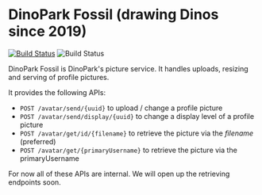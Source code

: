 
# DinoPark Fossil (drawing Dinos since 2019)
[![Build Status](https://travis-ci.org/mozilla-iam/dino-park-fossil.svg?branch=master)](https://travis-ci.org/mozilla-iam/dino-park-fossil)
![Build Status](https://codebuild.us-west-2.amazonaws.com/badges?uuid=eyJlbmNyeXB0ZWREYXRhIjoiYm5WZU0yTkR5TEMvSTVudXNpbkhCQ21FNlR5VitCRDk3d2U2d0JwU0MwcG5zQWVxUUNOZk1yMEZ4V1M5MWliTE5VdC9RdWNsb1Q4OWIwSUljaDdraUU0PSIsIml2UGFyYW1ldGVyU3BlYyI6InpENHlxdEJPRnpSVTJTM0EiLCJtYXRlcmlhbFNldFNlcmlhbCI6MX0%3D&branch=master)

DinoPark Fossil is DinoPark's picture service. It handles uploads, resizing and serving of profile pictures.

It provides the following APIs:

- `POST /avatar/send/{uuid}` to upload / change a profile picture
- `POST /avatar/send/display/{uuid}` to change a display level of a profile picture
- `POST /avatar/get/id/{filename}` to retrieve the picture via the _filename_ (preferred)
- `POST /avatar/get/{primaryUsername}` to retrieve the picture via the primaryUsername

For now all of these APIs are internal. We will open up the retrieving endpoints soon.

